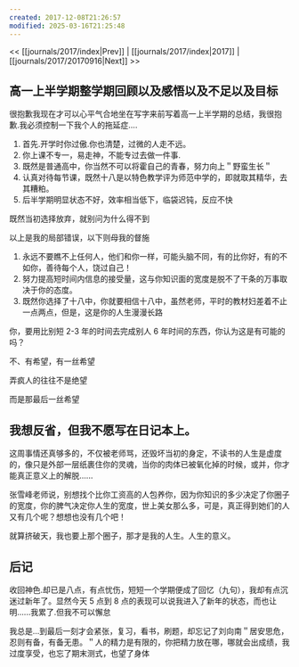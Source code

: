```yaml
---
created: 2017-12-08T21:26:57
modified: 2025-03-16T21:25:48
---
```


<< [[journals/2017/index|Prev]] | [[journals/2017/index|2017]] | [[journals/2017/20170916|Next]] >>

## 高一上半学期整学期回顾以及感悟以及不足以及目标

很抱歉我现在才可以心平气合地坐在写字来前写着高一上半学期的总结，我很抱歉.我必须控制一下我个人的拖延症....

1. 首先.开学时你过傲.你也清楚，过微的人走不远。
2. 你上课不专一，易走神，不能专过去做一件事.
3. 既然是普通高中，你当然不可以将霍自己的青春，努力向上＂野蛮生长＂
4. 认真对待每节课，既然十八是以特色教学评为师范中学的，即就取其精华，去其糟粕。
5. 后半学期明显状态不好，效率相当低下，临袋迟钝，反应不快

既然当初选择放弃，就别问为什么得不到

以上是我的局部错误，以下则母我的督施

1. 永远不要瞧不上任何人，他们和你一样，可能头脑不同，有的比你好，有的不如你，善待每个人，饶过自己！
2. 努力提高短时间内信息的接受量，这与你知识面的宽度是脱不了干条的万事取决于你的态度。
3. 既然你选择了十八中，你就要相信十八中，虽然老师，平时的教材妇差着不止一点两点，但是，这是你的人生漫漫长路

你，要用比别短 2-3 年的时间去完成别人 6 年时间的东西，你认为这是有可能的吗？

不、有希望，有一丝希望

弄疯人的往往不是绝望

而是那最后一丝希望

## 我想反省，但我不愿写在日记本上。

这周事情还真够多的，不仅被老师骂，还毁坏当初的身定，不读书的人生是虚度的，像只是外部一层纸裹住你的灵魂，当你的肉体已被氧化掉的时候，或并，你才能真正意义上的解脱......

张雪峰老师说，别想找个比你工资高的人包养你，因为你知识的多少决定了你圈子的宽度，你的脾气决定你人生的宽度，世上美女那么多，可是，真正得到她们的人又有几个呢？想想也没有几个吧！

就算挤破天，我也要上那个圈子，那才是我的人生。人生的意义。

## 后记

收回神色.却已是八点，有点忧伤，短短一个学期便成了回忆（九句），我却有点沉迷过新年了。显然今天 5 点到 8 点的表现可以说我进入了新年的状态，而也让明......我累了.但我不可以懈怠

我总是...到最后一刻才会紧张，复习，看书，刷题，却忘记了刘向南＂居安思危，忍则有备，有备无患。＂人的精力是有限的，你把精力放在哪，哪就会出成绩，我过度享受，也忘了期末测式，也望了身体
